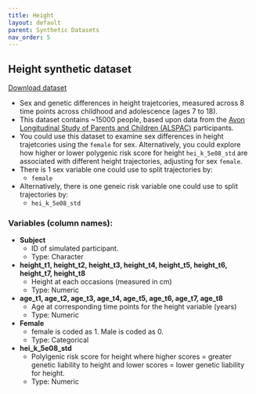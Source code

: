 ```yaml
---
title: Height
layout: default
parent: Synthetic Datasets
nav_order: 5
---
```


<div class="container">
    <h2 class="heading">Height synthetic dataset</h2>
    <a href="/assets/synthetic_data/height_simulated.csv" class="btn btn-blue">Download dataset</a>
</div>

* Sex and genetic differences in height trajetcories, measured across 8 time points across childhood and adolescence (ages 7 to 18).
* This dataset contains ~15000 people, based upon data from the [Avon Longitudinal Study of Parents and Children (ALSPAC)](https://https://www.bristol.ac.uk/alspac/) participants.
* You could use this dataset to examine sex differences in height trajetcories using the `female` for sex. Alternatively, you could explore how higher or lower polygenic risk score for height `hei_k_5e08_std` are associated with different height trajectories, adjusting for sex `female`.
* There is 1 sex variable one could use to split trajectories by: 
  *  `female`
* Alternatively, there is one geneic risk variable one could use to split trajectories by: 
  *  `hei_k_5e08_std`

### Variables (column names):
  * **Subject**
     * ID of simulated participant. 
     * Type: Character 
  * **height_t1, height_t2, height_t3, height_t4, height_t5, height_t6, height_t7, height_t8**
     * Height at each occasions (measured in cm)
     * Type: Numeric
  * **age_t1, age_t2, age_t3, age_t4, age_t5, age_t6, age_t7, age_t8**
     * Age at corresponding time points for the height variable (years)
     * Type: Numeric
  * **Female**
    * female is coded as 1. Male is coded as 0. 
    * Type: Categorical
  * **hei_k_5e08_std**
    * Polylgenic risk score for height where higher scores = greater genetic liability to height and lower scores = lower genetic liability for height. 
    * Type: Numeric
